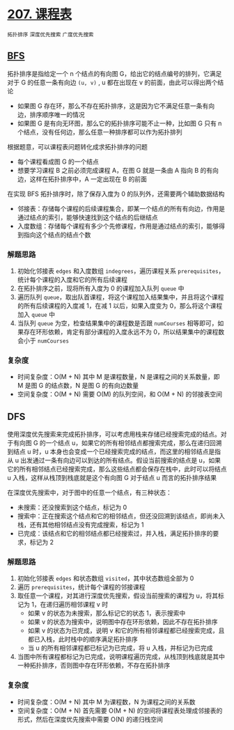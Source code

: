 # [207. 课程表](https://leetcode-cn.com/problems/course-schedule/solution/ke-cheng-biao-by-leetcode-solution/)

`拓扑排序` `深度优先搜索` `广度优先搜索`

## [BFS](https://leetcode-cn.com/problems/course-schedule/solution/tuo-bu-pai-xu-by-liweiwei1419/)

拓扑排序是指给定一个 n 个结点的有向图 G，给出它的结点编号的排列，它满足对于 G 的任意一条有向边 `(u, v)` , u 都在出现在 v 的前面，由此可以得出两个结论

- 如果图 G 存在环，那么不存在拓扑排序，这是因为它不满足任意一条有向边，排序顺序唯一的情况
- 如果图 G 是有向无环图，那么它的拓扑排序可能不止一种，比如图 G 只有 n 个结点，没有任何边，那么任意一种排序都可以作为拓扑排列

根据题意，可以课程表问题转化成求拓扑排序的问题

- 每个课程看成图 G 的一个结点
- 想要学习课程 B 之前必须完成课程 A，在图 G 就是一条由 A 指向 B 的有向边，这样在拓扑排序中，A 一定出现在 B 的前面

在实现 BFS 拓扑排序时，除了保存入度为 0 的队列外，还需要两个辅助数据结构

- 邻接表：存储每个课程的后续课程集合，即某一个结点的所有有向边，作用是通过结点的索引，能够快速找到这个结点的后继结点
- 入度数组：存储每个课程有多少个先修课程，作用是通过结点的索引，能够得到指向这个结点的结点个数

### 解题思路

1. 初始化邻接表 `edges` 和入度数组 `indegrees`，遍历课程关系 `prerequisites`，统计每个课程的入度和它的所有后续课程
2. 在拓扑排序之前，现将所有入度为 0 的课程加入队列 `queue` 中
3. 遍历队列 `queue`，取出队首课程，将这个课程加入结果集中，并且将这个课程的所有后续课程的入度减 1，在减 1 以后，如果入度变为 0，那么将这个课程加入 `queue` 中
4. 当队列 `queue` 为空，检查结果集中的课程数是否跟 `numCourses` 相等即可，如果存在环形依赖，肯定有部分课程的入度永远不为 0，所以结果集中的课程数会小于 `numCourses`

### 复杂度

- 时间复杂度：O(M + N) 其中 M 是课程数量，N 是课程之间的关系数量，即 M 是图 G 的结点数，N 是图 G 的有向边数量
- 空间复杂度：O(M + N) 需要 O(M) 的队列空间，和 O(M + N) 的邻接表空间

## DFS

使用深度优先搜索来完成拓扑排序，可以考虑用栈来存储已经搜索完成的结点。对于有向图 G 的一个结点 u，如果它的所有相邻结点都搜索完成，那么在递归回溯到结点 u 时，u 本身也会变成一个已经搜索完成的结点，而这里的相邻结点是指从 u 出发通过一条有向边可以到达的所有结点。假设当前搜索的结点是
u，如果它的所有相邻结点已经搜索完成，那么这些结点都会保存在栈中，此时可以将结点 u 入栈，这样从栈顶到栈底就是这个有向图 G 对于结点 u 而言的拓扑排序结果

在深度优先搜索中，对于图中的任意一个结点，有三种状态：

- 未搜索：还没搜索到这个结点，标记为 0
- 搜索中：正在搜索这个结点和它的相邻结点，但还没回溯到该结点，即尚未入栈，还有其他相邻结点没有完成搜索，标记为 1
- 已完成：该结点和它的相邻结点都已经搜索过，并入栈，满足拓扑排序的要求，标记为 2

### 解题思路

1. 初始化邻接表 `edges` 和状态数组 `visited`，其中状态数组全部为 0
2. 遍历 `prerequisites`，统计每个课程的邻接课程
3. 取任意一个课程，对其进行深度优先搜索，假设当前搜索的课程为 u，将其标记为 1，在递归遍历相邻课程 v 时
    - 如果 v 的状态为未搜索，那么标记它的状态 1，表示搜索中
    - 如果 v 的状态为搜索中，说明图中存在环形依赖，因此不存在拓扑排序
    - 如果 v 的状态为已完成，说明 v 和它的所有相邻课程都已经搜索完成，且都已入栈，此时栈中的顺序满足拓扑排序
    - 当 u 的所有相邻课程都已标记为已完成，将 u 入栈，并标记为已完成
4. 当图中所有课程都标记为已完成，说明课程遍历完成，从栈顶到栈底就是其中一种拓扑排序，否则图中存在环形依赖，不存在拓扑排序

### 复杂度

- 时间复杂度：O(M + N) 其中 M 为课程数，N 为课程之间的关系数
- 空间复杂度：O(M + N) 首先需要 O(M + N) 的空间将课程表处理成邻接表的形式，然后在深度优先搜索中需要 O(N) 的递归栈空间
